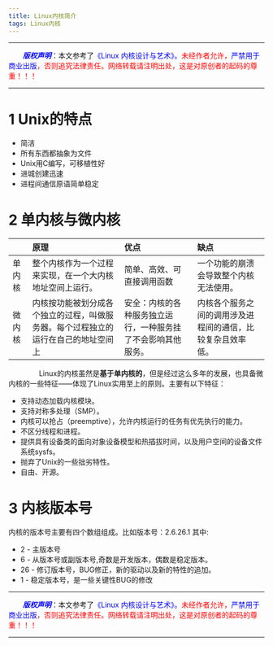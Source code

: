 ```yaml
---
title: Linux内核简介
tags: Linux内核
---
```


------

&emsp;&emsp;<font color=blue>**_版权声明_**</font>：本文参考了<font color=blue>《Linux 内核设计与艺术》。</font><font color=red>未经作者允许，<font color=blue>严禁用于商业出版</font>，否则追究法律责任。网络转载请注明出处，这是对原创者的起码的尊重！！！</font>

------


# 1 Unix的特点
* 简洁
* 所有东西都抽象为文件
* Unix用C编写，可移植性好
* 进城创建迅速
* 进程间通信原语简单稳定

# 2 单内核与微内核
|　|原理|优点|缺点
|:--|:--|:--|:--|
|单内核|整个内核作为一个过程来实现，在一个大内核地址空间上运行。|简单、高效、可直接调用函数|一个功能的崩溃会导致整个内核无法使用。|
|微内核|内核按功能被划分成各个独立的过程，叫做服务器。每个过程独立的运行在自己的地址空间上|安全：内核的各种服务独立运行，一种服务挂了不会影响其他服务。|内核各个服务之间的调用涉及进程间的通信，比较复杂且效率低。|

　　
&emsp;&emsp;Linux的内核虽然是**基于单内核的**，但是经过这么多年的发展，也具备微内核的一些特征——体现了Linux实用至上的原则。主要有以下特征：

* 支持动态加载内核模块。
* 支持对称多处理（SMP）。
* 内核可以抢占（preemptive），允许内核运行的任务有优先执行的能力。
* 不区分线程和进程。
* 提供具有设备类的面向对象设备模型和热插拔时间，以及用户空间的设备文件系统sysfs。
* 抛弃了Unix的一些拙劣特性。
* 自由、开源。
# 3 内核版本号

内核的版本号主要有四个数组组成。比如版本号：2.6.26.1  其中:
* 2  - 主版本号
* 6  - 从版本号或副版本号,奇数是开发版本，偶数是稳定版本。
* 26 - 修订版本号，BUG修正，新的驱动以及新的特性的追加。
* 1  - 稳定版本号，是一些关键性BUG的修改


------

&emsp;&emsp;<font color=blue>**_版权声明_**</font>：本文参考了<font color=blue>《Linux 内核设计与艺术》。</font><font color=red>未经作者允许，<font color=blue>严禁用于商业出版</font>，否则追究法律责任。网络转载请注明出处，这是对原创者的起码的尊重！！！</font>

------
